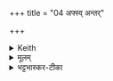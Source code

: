 +++
title = "04 अफ्स्व् अन्तर्"

+++


<details><summary>Keith</summary>

In the waters [1] is ambrosia, in the waters is medicine;  
Through the guidance of the waters  
Be ye steeds, O ye that are strong.
</details>

<details><summary>मूलम्</summary>

अ॒फ्स्व॑न्तर॒मृत॑म॒फ्सु भे॑ष॒जम॒पामु॒त प्रश॑स्ति॒षु ।  
अश्वा॑ भवथ वाजिनः  ॥
</details>

<details><summary>भट्टभास्कर-टीका</summary>

**अप्स्व् अन्तर् अममृतं** वर्तते अमरणत्वम् ।  
**अप्स्व्** एव **भेषजं** अमृतत्वस्य साधनम् । 'ऊडिदम्' इति सप्तम्या उदात्तत्वम् । पूर्वत्र 'उदात्तस्वरितयोः' इति संहितायां स्वरितत्वम् । अमृतस्य स्वर उक्तः ।  
तस्माद् या अन्या अप्य् **अपां** प्रशस्तयः प्रशस्तगुणाः तासु सर्वास्वपि हे **अश्वा भवथ** तत्सम्बन्धाद्यूयमपि तत्स्वभावा भवथ । हे **वाजिनः** अन्नवन्तः ।  


अत्र पादादित्वाद् **अश्वा** इति न निहन्यते । षाष्ठिकमामन्त्रिताद्युदात्तत्वम् ; तस्य च व्यत्ययेन विद्यमानवत्त्वाभावः । यद्वा - नाश्वा इत्यामन्त्रितम् । अपां प्रशस्तिष्वश्वा व्याप्तिमन्तो भवथ हे वाजिन इति । सर्वमिष्टं सिद्धम् । 'तादौ च निति' इति गतेः प्रकृतिस्वरत्वम् ॥
</details>